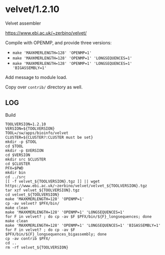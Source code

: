 velvet/1.2.10
=============

Velvet assembler

<https://www.ebi.ac.uk/~zerbino/velvet/>

Compile with OPENMP, and provide three versions:

* `make 'MAXKMERLENGTH=128' 'OPENMP=1'`
* `make 'MAXKMERLENGTH=128' 'OPENMP=1' 'LONGSEQUENCES=1'`
* `make 'MAXKMERLENGTH=128' 'OPENMP=1' 'LONGSEQUENCES=1' 'BIGASSEMBLY=1'`

Add message to module load.

Copy over `contrib/` directory as well.


LOG
---

Build 

    TOOLVERSION=1.2.10
    VERSION=${TOOLVERSION}
    TOOL=/sw/apps/bioinfo/velvet
    CLUSTER=${CLUSTER?:CLUSTER must be set}
    mkdir -p $TOOL
    cd $TOOL
    mkdir -p $VERSION
    cd $VERSION
    mkdir src $CLUSTER
    cd $CLUSTER
    PFX=$PWD
    mkdir bin
    cd ../src
    [[ -f velvet_${TOOLVERSION}.tgz ]] || wget https://www.ebi.ac.uk/~zerbino/velvet/velvet_${TOOLVERSION}.tgz
    tar xzf velvet_${TOOLVERSION}.tgz
    cd velvet_${TOOLVERSION}
    make 'MAXKMERLENGTH=128' 'OPENMP=1'
    cp -av velvet? $PFX/bin/
    make clean
    make 'MAXKMERLENGTH=128' 'OPENMP=1' 'LONGSEQUENCES=1'
    for F in velvet? ; do cp -av $F $PFX/bin/${F}_longsequences; done
    make clean
    make 'MAXKMERLENGTH=128' 'OPENMP=1' 'LONGSEQUENCES=1' 'BIGASSEMBLY=1'
    for F in velvet? ; do cp -av $F $PFX/bin/${F}_longsequences_bigassembly; done
    cp -av contrib $PFX/
    cd ..
    rm -rf velvet_${TOOLVERSION}

